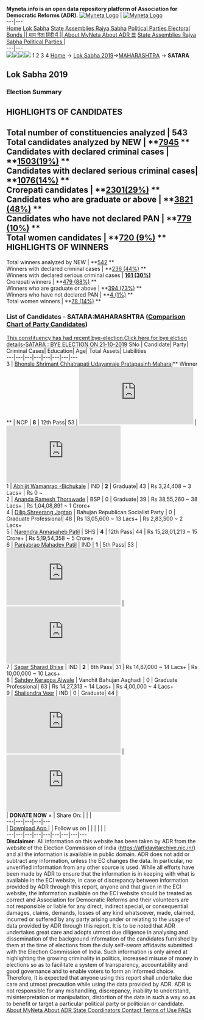 **Myneta.info is an open data repository platform of Association for Democratic Reforms (ADR).**
[![Myneta Logo](https://www.myneta.info/lib/img/myneta-logo.png)](https://www.myneta.info/) | [![Myneta Logo](https://www.myneta.info/lib/img/adr-logo.png)](https://adrindia.org)  
---|---  
[Home](https://www.myneta.info/) [Lok Sabha](https://www.myneta.info/#ls "Lok Sabha") [ State Assemblies ](https://www.myneta.info/#sa "State Assemblies") [Rajya Sabha](https://www.myneta.info/#rs "Rajya Sabha") [Political Parties ](https://www.myneta.info/party "Political Parties") [ Electoral Bonds ](https://www.myneta.info/electoral_bonds "Electoral Bonds") [ || माय नेता हिंदी में || ](https://translate.google.co.in/translate?prev=hp&hl=en&js=y&u=www.myneta.info&sl=en&tl=hi&history_state0=) [ About MyNeta ](https://adrindia.org/content/about-myneta) [ About ADR ](https://adrindia.org/about-adr/who-we-are) [☰](javascript:void\(0\))
[ State Assemblies ](https://www.myneta.info/#sa "State Assemblies") [ Rajya Sabha ](https://www.myneta.info/#rs "Rajya Sabha") [ Political Parties ](https://www.myneta.info/party "Political Parties")
|   
---|---  
![](https://www.myneta.info/lib/img/banner/banner-1.png)![](https://www.myneta.info/lib/img/banner/banner-2.png)![](https://www.myneta.info/lib/img/banner/banner-3.png)![](https://www.myneta.info/lib/img/banner/banner-4.png)
1  2  3  4 
[Home](https://www.myneta.info/) → [Lok Sabha 2019](https://www.myneta.info/LokSabha2019/)→[MAHARASHTRA](https://www.myneta.info/LokSabha2019/index.php?action=show_constituencies&state_id=46) → **SATARA**
### 
## Lok Sabha 2019
###  Election Summary 
HIGHLIGHTS OF CANDIDATES  
---  
Total number of constituencies analyzed |  543   
Total candidates analyzed by NEW | **[7945](https://www.myneta.info/LokSabha2019/index.php?action=summary&subAction=candidates_analyzed&sort=candidate#summary) **  
Candidates with declared criminal cases | **[1503(19%)](https://www.myneta.info/LokSabha2019/index.php?action=summary&subAction=crime&sort=candidate#summary) **  
Candidates with declared serious criminal cases| **[1076(14%)](https://www.myneta.info/LokSabha2019/index.php?action=summary&subAction=serious_crime&sort=candidate#summary) **  
Crorepati candidates | **[2301(29%)](https://www.myneta.info/LokSabha2019/index.php?action=summary&subAction=crorepati&sort=candidate#summary) **  
Candidates who are graduate or above | **[3821 (48%)](https://www.myneta.info/LokSabha2019/index.php?action=summary&subAction=education&sort=candidate#summary) **  
Candidates who have not declared PAN | **[779 (10%)](https://www.myneta.info/LokSabha2019/index.php?action=summary&subAction=without_pan&sort=candidate#summary) **  
Total women candidates | **[720 (9%)](https://www.myneta.info/LokSabha2019/index.php?action=summary&subAction=women_candidate&sort=candidate#summary) **  
HIGHLIGHTS OF WINNERS  
---  
Total winners analyzed by NEW | **[542](https://www.myneta.info/LokSabha2019/index.php?action=summary&subAction=winner_analyzed&sort=candidate#summary) **  
Winners with declared criminal cases | **[236 (44%)](https://www.myneta.info/LokSabha2019/index.php?action=summary&subAction=winner_crime&sort=candidate#summary) **  
Winners with declared serious criminal cases | **[161 (30%)](https://www.myneta.info/LokSabha2019/index.php?action=summary&subAction=winner_serious_crime&sort=candidate#summary)**  
Crorepati winners | **[479 (88%)](https://www.myneta.info/LokSabha2019/index.php?action=summary&subAction=winner_crorepati&sort=candidate#summary) **  
Winners who are graduate or above | **[394 (73%)](https://www.myneta.info/LokSabha2019/index.php?action=summary&subAction=winner_education&sort=candidate#summary) **  
Winners who have not declared PAN | **[4 (1%)](https://www.myneta.info/LokSabha2019/index.php?action=summary&subAction=winner_without_pan&sort=candidate#summary) **  
Total women winners | **[78 (14%)](https://www.myneta.info/LokSabha2019/index.php?action=summary&subAction=winner_women&sort=candidate#summary) **  
### List of Candidates - SATARA:MAHARASHTRA ([Comparison Chart of Party Candidates](https://www.myneta.info/LokSabha2019/comparisonchart.php?constituency_id=712))
[This constituency has had recent bye-election,Click here for bye elction details-SATARA : BYE ELECTION ON 21-10-2019](https://www.myneta.info/LokSabha2019/index.php?action=show_candidates&constituency_id=1011)
SNo | Candidate| Party| Criminal Cases| Education| Age| Total Assets| Liabilities  
---|---|---|---|---|---|---|---  
3  | [Bhonsle Shrimant Chhatrapati Udayanraje Pratapasinh Maharaj](https://www.myneta.info/LokSabha2019/candidate.php?candidate_id=7780)** Winner ** | NCP | **8** | 12th Pass| 53 | ![](https://myneta.info/image_v2.php?myneta_folder=LokSabha2019&candidate_id=7780&col=ta) | ![](https://myneta.info/image_v2.php?myneta_folder=LokSabha2019&candidate_id=7780&col=lia)  
1  | [Abhijit Wamanrao -Bichukale](https://www.myneta.info/LokSabha2019/candidate.php?candidate_id=9458) | IND | **2** | Graduate| 43 | Rs 3,24,408 ~ 3 Lacs+ | Rs 0 ~   
2  | [Ananda Ramesh Thorawade](https://www.myneta.info/LokSabha2019/candidate.php?candidate_id=7781) | BSP | 0 | Graduate| 39 | Rs 38,55,260 ~ 38 Lacs+ | Rs 1,04,08,891 ~ 1 Crore+  
4  | [Dilip Shreerang Jagtap](https://www.myneta.info/LokSabha2019/candidate.php?candidate_id=8774) | Bahujan Republican Socialist Party | 0 | Graduate Professional| 48 | Rs 13,05,600 ~ 13 Lacs+ | Rs 2,83,500 ~ 2 Lacs+  
5  | [Narendra Annasaheb Patil](https://www.myneta.info/LokSabha2019/candidate.php?candidate_id=7779) | SHS | **4** | 12th Pass| 44 | Rs 15,28,01,213 ~ 15 Crore+ | Rs 5,19,54,358 ~ 5 Crore+  
6  | [Panjabrao Mahadev Patil](https://www.myneta.info/LokSabha2019/candidate.php?candidate_id=9456) | IND | **1** | 5th Pass| 53 | ![](https://myneta.info/image_v2.php?myneta_folder=LokSabha2019&candidate_id=9456&col=ta) | ![](https://myneta.info/image_v2.php?myneta_folder=LokSabha2019&candidate_id=9456&col=lia)  
7  | [Sagar Sharad Bhise](https://www.myneta.info/LokSabha2019/candidate.php?candidate_id=8771) | IND | **2** | 8th Pass| 31 | Rs 14,87,000 ~ 14 Lacs+ | Rs 10,00,000 ~ 10 Lacs+  
8  | [Sahdev Kerappa Aiwale](https://www.myneta.info/LokSabha2019/candidate.php?candidate_id=8773) | Vanchit Bahujan Aaghadi | 0 | Graduate Professional| 63 | Rs 14,27,313 ~ 14 Lacs+ | Rs 4,00,000 ~ 4 Lacs+  
9  | [Shailendra Veer](https://www.myneta.info/LokSabha2019/candidate.php?candidate_id=8772) | IND | 0 | Graduate| 44 | ![](https://myneta.info/image_v2.php?myneta_folder=LokSabha2019&candidate_id=8772&col=ta) | ![](https://myneta.info/image_v2.php?myneta_folder=LokSabha2019&candidate_id=8772&col=lia)  
|  **DONATE NOW** × |  Share On:  | [](https://api.whatsapp.com/send?text=https%3A%2F%2Fmyneta.info%2Fpunjab2022%2Findex.php%3Faction%3Dshow_constituencies%26state_id%3D19) | [](https://www.facebook.com/sharer/sharer.php?u=https%3A%2F%2Fmyneta.info%2Fpunjab2022%2Findex.php%3Faction%3Dshow_constituencies%26state_id%3D19) | [](https://twitter.com/share?url=https%3A%2F%2Fmyneta.info%2Fpunjab2022%2Findex.php%3Faction%3Dshow_constituencies%26state_id%3D19)  
---|---|---|---|---  
| [ Download App ](https://play.google.com/store/apps/details?id=com.webrosoft.myneta1&pcampaignid=pcampaignidMKT-Other-global-all-co-prtnr-py-PartBadge-Mar2515-1) | [](https://play.google.com/store/apps/details?id=com.webrosoft.myneta1&pcampaignid=pcampaignidMKT-Other-global-all-co-prtnr-py-PartBadge-Mar2515-1) |  Follow us on  | [](https://www.facebook.com/adrindia.org/) | [](https://twitter.com/adrspeaks) | [](https://groups.google.com/g/national-election-watch?hl=en&pli=1) | [](https://www.instagram.com/adrspeaks/) | [](https://www.youtube.com/user/adrspeaks) | [](https://sharechat.com/profile/adrspeaks)  
---|---|---|---|---|---|---|---|---  
**Disclaimer:** All information on this website has been taken by ADR from the website of the Election Commission of India (https://affidavitarchive.nic.in/) and all the information is available in public domain. ADR does not add or subtract any information, unless the EC changes the data. In particular, no unverified information from any other source is used. While all efforts have been made by ADR to ensure that the information is in keeping with what is available in the ECI website, in case of discrepancy between information provided by ADR through this report, anyone and that given in the ECI website, the information available on the ECI website should be treated as correct and Association for Democratic Reforms and their volunteers are not responsible or liable for any direct, indirect special, or consequential damages, claims, demands, losses of any kind whatsoever, made, claimed, incurred or suffered by any party arising under or relating to the usage of data provided by ADR through this report. It is to be noted that ADR undertakes great care and adopts utmost due diligence in analysing and dissemination of the background information of the candidates furnished by them at the time of elections from the duly self-sworn affidavits submitted with the Election Commission of India. Such information is only aimed at highlighting the growing criminality in politics, increased misuse of money in elections so as to facilitate a system of transparency, accountability and good governance and to enable voters to form an informed choice. Therefore, it is expected that anyone using this report shall undertake due care and utmost precaution while using the data provided by ADR. ADR is not responsible for any mishandling, discrepancy, inability to understand, misinterpretation or manipulation, distortion of the data in such a way so as to benefit or target a particular political party or politician or candidate. 
[ About MyNeta ](https://adrindia.org/content/about-myneta) [ About ADR ](https://adrindia.org/about-adr/who-we-are) [ State Coordinators ](https://adrindia.org/about-adr/state-coordinators) [ Contact ](https://adrindia.org/contact-us) [ Terms of Use ](https://adrindia.org/content/adr-terms-use) [ FAQs ](https://adrindia.org/content/faqs)
